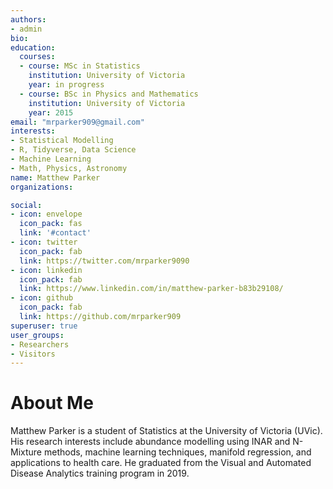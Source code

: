 ```yaml
---
authors:
- admin
bio: 
education:
  courses:
  - course: MSc in Statistics
    institution: University of Victoria
    year: in progress
  - course: BSc in Physics and Mathematics
    institution: University of Victoria
    year: 2015
email: "mrparker909@gmail.com"
interests:
- Statistical Modelling
- R, Tidyverse, Data Science
- Machine Learning
- Math, Physics, Astronomy
name: Matthew Parker
organizations:

social:
- icon: envelope
  icon_pack: fas
  link: '#contact'
- icon: twitter
  icon_pack: fab
  link: https://twitter.com/mrparker9090
- icon: linkedin
  icon_pack: fab
  link: https://www.linkedin.com/in/matthew-parker-b83b29108/
- icon: github
  icon_pack: fab
  link: https://github.com/mrparker909
superuser: true
user_groups:
- Researchers
- Visitors
---
```


# About Me

Matthew Parker is a student of Statistics at the University of Victoria (UVic). His research interests include abundance modelling using INAR and N-Mixture methods, machine learning techniques, manifold regression, and applications to health care. He graduated from the Visual and Automated Disease Analytics training program in 2019.
